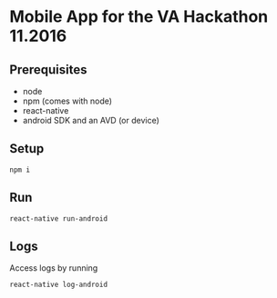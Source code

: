 # Mobile App for the VA Hackathon 11.2016

## Prerequisites

 - node
 - npm (comes with node)
 - react-native
 - android SDK and an AVD (or device)

## Setup

```
npm i
```

## Run

```
react-native run-android
```

## Logs

Access logs by running
```
react-native log-android
```
